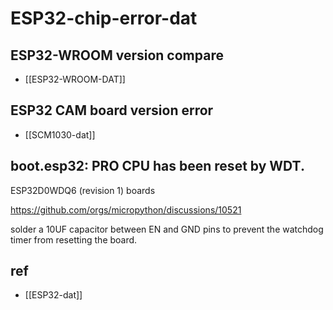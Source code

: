 
# ESP32-chip-error-dat

## ESP32-WROOM version compare 

- [[ESP32-WROOM-DAT]]



## ESP32 CAM board version error 

- [[SCM1030-dat]]

## boot.esp32: PRO CPU has been reset by WDT.

ESP32D0WDQ6 (revision 1) boards

https://github.com/orgs/micropython/discussions/10521


solder a 10UF capacitor between EN and GND pins to prevent the watchdog timer from resetting the board.


## ref 

- [[ESP32-dat]]